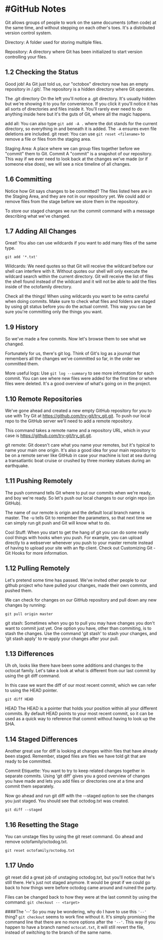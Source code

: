 #GitHub Notes
=============

Git allows groups of people to work on the same documents (often code) at the same time, and without stepping on each other's toes. It's a distributed version control system.

Directory:
A folder used for storing multiple files.

Repository:
A directory where Git has been initialized to start version controlling your files.


1.2 Checking the Status
-----------------------
Good job! As Git just told us, our "octobox" directory now has an empty repository in /.git/. The repository is a hidden directory where Git operates.

The .git directory
On the left you'll notice a .git directory. It's usually hidden but we're showing it to you for convenience.
If you click it you'll notice it has all sorts of directories and files inside it. You'll rarely ever need to do anything inside here but it's the guts of Git, where all the magic happens.


add all:
You can also type ```git add -A .``` where the dot stands for the current directory, so everything in and beneath it is added. The ```-A``` ensures even file deletions are included.
git reset:
You can use ```git reset <filename>``` to remove a file or files from the staging area.


Staging Area:
A place where we can group files together before we "commit" them to Git.
Commit
A "commit" is a snapshot of our repository. This way if we ever need to look back at the changes we've made (or if someone else does), we will see a nice timeline of all changes.


1.6 Committing
--------------
Notice how Git says changes to be committed? The files listed here are in the Staging Area, and they are not in our repository yet. We could add or remove files from the stage before we store them in the repository.

To store our staged changes we run the commit command with a message describing what we've changed. 


1.7 Adding All Changes
-----------------------
Great! You also can use wildcards if you want to add many files of the same type.

```git add '*.txt'```

Wildcards:
We need quotes so that Git will receive the wildcard before our shell can interfere with it. Without quotes our shell will only execute the wildcard search within the current directory. Git will receive the list of files the shell found instead of the wildcard and it will not be able to add the files inside of the octofamily directory.

Check all the things!
When using wildcards you want to be extra careful when doing commits. Make sure to check what files and folders are staged by using git status before you do the actual commit. This way you can be sure you're committing only the things you want.


1.9 History
-----------
So we've made a few commits. Now let's browse them to see what we changed.

Fortunately for us, there's git log. Think of Git's log as a journal that remembers all the changes we've committed so far, in the order we committed them.

More useful logs:
Use ```git log --summary``` to see more information for each commit. You can see where new files were added for the first time or where files were deleted. It's a good overview of what's going on in the project.


1.10 Remote Repositories
------------------------
We've gone ahead and created a new empty GitHub repository for you to use with Try Git at https://github.com/try-git/try_git.git. To push our local repo to the GitHub server we'll need to add a remote repository.

This command takes a remote name and a repository URL, which in your case is https://github.com/try-git/try_git.git.

git remote:
Git doesn't care what you name your remotes, but it's typical to name your main one origin.
It's also a good idea for your main repository to be on a remote server like GitHub in case your machine is lost at sea during a transatlantic boat cruise or crushed by three monkey statues during an earthquake.


1.11 Pushing Remotely
---------------------
The push command tells Git where to put our commits when we're ready, and boy we're ready. So let's push our local changes to our origin repo (on GitHub).

The name of our remote is origin and the default local branch name is master. The -u tells Git to remember the parameters, so that next time we can simply run git push and Git will know what to do.

Cool Stuff:
When you start to get the hang of git you can do some really cool things with hooks when you push.
For example, you can upload directly to a webserver whenever you push to your master remote instead of having to upload your site with an ftp client. Check out Customizing Git - Git Hooks for more information.


1.12 Pulling Remotely
---------------------
Let's pretend some time has passed. We've invited other people to our github project who have pulled your changes, made their own commits, and pushed them.

We can check for changes on our GitHub repository and pull down any new changes by running:

```git pull origin master```

git stash:
Sometimes when you go to pull you may have changes you don't want to commit just yet. One option you have, other than commiting, is to stash the changes.
Use the command 'git stash' to stash your changes, and 'git stash apply' to re-apply your changes after your pull.


1.13 Differences
----------------
Uh oh, looks like there have been some additions and changes to the octocat family. Let's take a look at what is different from our last commit by using the git diff command.

In this case we want the diff of our most recent commit, which we can refer to using the HEAD pointer.

```git diff HEAD```

HEAD
The HEAD is a pointer that holds your position within all your different commits. By default HEAD points to your most recent commit, so it can be used as a quick way to reference that commit without having to look up the SHA.


1.14 Staged Differences
-----------------------
Another great use for diff is looking at changes within files that have already been staged. Remember, staged files are files we have told git that are ready to be committed.

Commit Etiquette:
You want to try to keep related changes together in separate commits. Using 'git diff' gives you a good overview of changes you have made and lets you add files or directories one at a time and commit them separately.

Now go ahead and run git diff with the --staged option to see the changes you just staged. You should see that octodog.txt was created.

```git diff --staged```


1.16 Resetting the Stage
------------------------
You can unstage files by using the git reset command. Go ahead and remove octofamily/octodog.txt.

```git reset octofamily/octodog.txt```


1.17 Undo
----------
git reset did a great job of unstaging octodog.txt, but you'll notice that he's still there. He's just not staged anymore. It would be great if we could go back to how things were before octodog came around and ruined the party.

Files can be changed back to how they were at the last commit by using the command: ```git checkout -- <target>```

####The '--'
So you may be wondering, why do I have to use this ```'--'``` thing? ```git checkout``` seems to work fine without it. It's simply promising the command line that there are no more options after the ```'--'```. This way if you happen to have a branch named ```octocat.txt```, it will still revert the file, instead of switching to the branch of the same name.